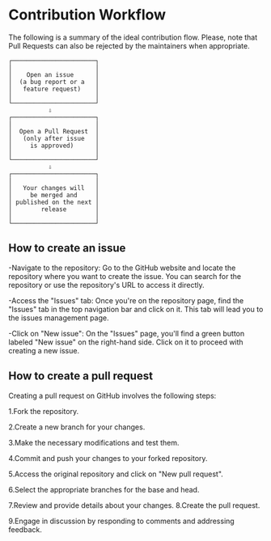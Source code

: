 
# Contribution Workflow

The following is a summary of the ideal contribution flow. Please, note that Pull Requests can also be rejected by the maintainers when appropriate.

    ┌───────────────────────┐
    │                       │
    │    Open an issue      │
    │  (a bug report or a   │
    │   feature request)    │
    │                       │
    └───────────────────────┘
               ⇩
    ┌───────────────────────┐
    │                       │
    │  Open a Pull Request  │
    │   (only after issue   │
    │     is approved)      │
    │                       │
    └───────────────────────┘
               ⇩
    ┌───────────────────────┐
    │                       │
    │   Your changes will   │
    │     be merged and     │
    │ published on the next │
    │        release        │
    │                       │
    └───────────────────────┘






## How to create an issue
-Navigate to the repository: 
Go to the GitHub website and locate the repository where you want to create the issue. You can search for the repository or use the repository's URL to access it directly.

-Access the "Issues" tab:
 Once you're on the repository page, find the "Issues" tab in the top navigation bar and click on it. This tab will lead you to the issues management page.

-Click on "New issue":
 On the "Issues" page, you'll find a green button labeled "New issue" on the right-hand side. Click on it to proceed with creating a new issue.


## How to create a pull request
Creating a pull request on GitHub involves the following steps:

1.Fork the repository.

2.Create a new branch for your changes.

3.Make the necessary modifications and test them.

4.Commit and push your changes to your forked repository.

5.Access the original repository and click on "New pull request".

6.Select the appropriate branches for the base and head.

7.Review and provide details about your changes.
8.Create the pull request.

9.Engage in discussion by responding to comments and addressing feedback.
